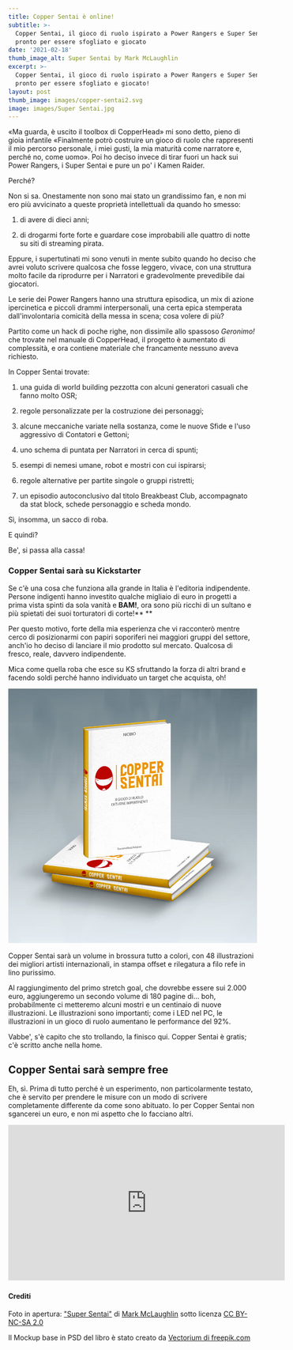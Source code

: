 ```yaml
---
title: Copper Sentai è online!
subtitle: >-
  Copper Sentai, il gioco di ruolo ispirato a Power Rangers e Super Sentai, è
  pronto per essere sfogliato e giocato
date: '2021-02-18'
thumb_image_alt: Super Sentai by Mark McLaughlin
excerpt: >-
  Copper Sentai, il gioco di ruolo ispirato a Power Rangers e Super Sentai, è
  pronto per essere sfogliato e giocato!
layout: post
thumb_image: images/copper-sentai2.svg
image: images/Super Sentai.jpg
---
```

«Ma guarda, è uscito il toolbox di CopperHead» mi sono detto, pieno di gioia infantile «Finalmente potrò costruire un gioco di ruolo che rappresenti il mio percorso personale, i miei gusti, la mia maturità come narratore e, perché no, come uomo».
Poi ho deciso invece di tirar fuori un hack sui Power Rangers, i Super Sentai e pure un po' i Kamen Raider.

Perché?

Non si sa. Onestamente non sono mai stato un grandissimo fan, e non mi ero più avvicinato a queste proprietà intellettuali da quando ho smesso:

1.  di avere di dieci anni;

2.  di drogarmi forte forte e guardare cose improbabili alle quattro di notte su siti di streaming pirata.

Eppure, i supertutinati mi sono venuti in mente subito quando ho deciso che avrei voluto scrivere qualcosa che fosse leggero, vivace, con una struttura molto facile da riprodurre per i Narratori e gradevolmente prevedibile dai giocatori. 

Le serie dei Power Rangers hanno una struttura episodica, un mix di azione ipercinetica e piccoli drammi interpersonali, una certa epica stemperata dall'involontaria comicità della messa in scena; cosa volere di più?

Partito come un hack di poche righe,  non dissimile allo spassoso *Geronimo!* che trovate nel manuale di CopperHead, il progetto è aumentato di complessità, e ora contiene materiale che francamente nessuno aveva richiesto.

In Copper Sentai trovate:

1.  una guida di world building pezzotta con alcuni generatori casuali che fanno molto OSR;

2.  regole personalizzate per la costruzione dei personaggi;

3.  alcune meccaniche variate nella sostanza, come le nuove Sfide e l'uso aggressivo di Contatori e Gettoni;

4.  uno schema di puntata per Narratori in cerca di spunti;

5.  esempi di nemesi umane, robot e mostri con cui ispirarsi;

6.  regole alternative per partite singole o gruppi ristretti;

7.  un episodio autoconclusivo dal titolo Breakbeast Club, accompagnato da stat block, schede personaggio e scheda mondo.

Sì, insomma, un sacco di roba.

E quindi?

Be', si passa alla cassa!

### Copper Sentai sarà su Kickstarter

Se c'è una cosa che funziona alla grande in Italia è l'editoria indipendente. Persone indigenti hanno investito qualche migliaio di euro in progetti a prima vista spinti da sola vanità e **BAM!**, ora sono più ricchi di un sultano e più spietati dei suoi torturatori di corte!** **

Per questo motivo, forte della mia esperienza che vi racconterò mentre cerco di posizionarmi con papiri soporiferi nei maggiori gruppi del settore, anch'io ho deciso di lanciare il mio prodotto sul mercato. 
Qualcosa di fresco, reale, davvero indipendente. 

Mica come quella roba che esce su KS sfruttando la forza di altri brand e facendo soldi perché hanno individuato un target che acquista, oh!

![](https://raw.githubusercontent.com/NiobioDato/fierce-rabbit/master/public/images/copper-sentai-book.jpg)

Copper Sentai sarà un volume in brossura tutto a colori, con 48 illustrazioni dei migliori artisti internazionali, in stampa offset e rilegatura a filo refe in lino purissimo. 



Al raggiungimento del primo stretch goal, che dovrebbe essere sui 2.000 euro, aggiungeremo un secondo volume di 180 pagine di... boh, probabilmente ci metteremo alcuni mostri e un centinaio di nuove illustrazioni. Le illustrazioni sono importanti; come i LED nel PC, le illustrazioni in un gioco di ruolo aumentano le performance del 92%.



Vabbe', s'è capito che sto trollando, la finisco qui. Copper Sentai è gratis; c'è scritto anche nella home.





## Copper Sentai sarà sempre free

Eh, sì. Prima di tutto perché è un esperimento, non particolarmente testato, che è servito per prendere le misure con un modo di scrivere completamente differente da come sono abituato. Io per Copper Sentai non sgancerei un euro, e non mi aspetto che lo facciano altri.





<iframe width="560" height="315" src="https://www.youtube.com/embed/8uuFIi-ghPI" frameborder="0" allow="accelerometer; autoplay; clipboard-write; encrypted-media; gyroscope; picture-in-picture" allowfullscreen></iframe>

#### Crediti

Foto in apertura: ["Super Sentai"](https://www.flickr.com/photos/51035737977@N01/10884793153) di [Mark McLaughlin](https://www.flickr.com/photos/51035737977@N01) sotto licenza [CC BY-NC-SA 2.0](https://creativecommons.org/licenses/by-nc-sa/2.0/?ref=ccsearch\&atype=rich)

Il Mockup base in PSD del libro è stato creato da <a href='https://www.freepik.com/psd/mockup'> Vectorium di freepik.com</a>
